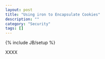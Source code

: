 ```yaml
---
layout: post
title: "Using iron to Encapsulate Cookies"
description: ""
category: "Security"
tags: []
---
```

{% include JB/setup %}

XXXX
